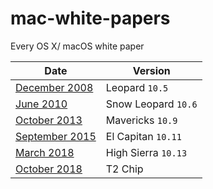 # mac-white-papers
Every OS X/ macOS white paper

| Date            |  Version |
| ----            | ----------- |
| [December 2008](https://github.com/0xmachos/mac-white-papers/blob/master/Leopard_Security_Config_2nd_Ed.pdf) | Leopard `10.5` |
| [June 2010](https://github.com/0xmachos/mac-white-papers/blob/master/SnowLeopard_Server_Security_Config_v10.6.pdf) | Snow Leopard `10.6` |
| [October 2013](https://github.com/0xmachos/mac-white-papers/blob/master/OSX_Mavericks_Core_Technology_Overview.pdf) | Mavericks `10.9` |
| [September 2015](https://github.com/0xmachos/mac-white-papers/blob/master/osx_elcapitan_core_technologies_overview.pdf)  | El Capitan `10.11`|
| [March 2018](https://github.com/0xmachos/mac-white-papers/blob/master/macOS_Security_Overview.pdf) | High Sierra `10.13` |
| [October 2018](https://github.com/0xmachos/mac-white-papers/blob/master/Apple_T2_Security_Chip_Overview.pdf) | T2 Chip |


